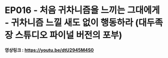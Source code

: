 # EP016 - 처음 귀차니즘을 느끼는 그대에게 - 귀차니즘 느낄 새도 없이 행동하라 (대두족장 스튜디오 파이널 버전의 포부)

**영상링크 : https://youtu.be/dtU2945M4S0**